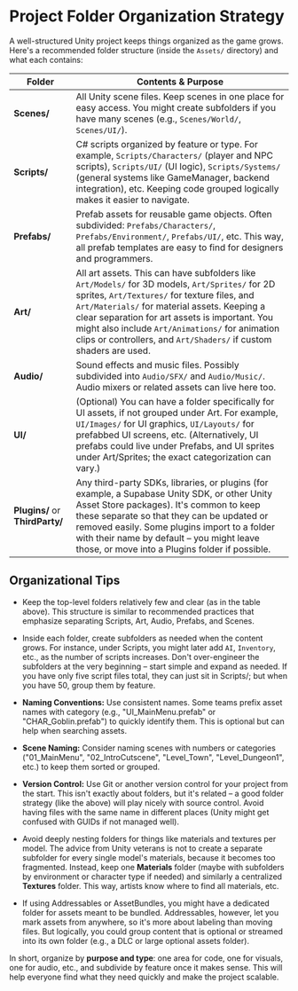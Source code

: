 # Project Folder Organization Strategy

A well-structured Unity project keeps things organized as the game grows. Here's a recommended folder structure (inside the `Assets/` directory) and what each contains:

| **Folder**       | **Contents & Purpose**                                                                                                                                          |
| ---------------- | -------------------------------------------------------------------------------------------------------------------------------------------------------------- |
| **Scenes/**      | All Unity scene files. Keep scenes in one place for easy access. You might create subfolders if you have many scenes (e.g., `Scenes/World/`, `Scenes/UI/`).      |
| **Scripts/**     | C# scripts organized by feature or type. For example, `Scripts/Characters/` (player and NPC scripts), `Scripts/UI/` (UI logic), `Scripts/Systems/` (general systems like GameManager, backend integration), etc. Keeping code grouped logically makes it easier to navigate. |
| **Prefabs/**     | Prefab assets for reusable game objects. Often subdivided: `Prefabs/Characters/`, `Prefabs/Environment/`, `Prefabs/UI/`, etc. This way, all prefab templates are easy to find for designers and programmers. |
| **Art/**         | All art assets. This can have subfolders like `Art/Models/` for 3D models, `Art/Sprites/` for 2D sprites, `Art/Textures/` for texture files, and `Art/Materials/` for material assets. Keeping a clear separation for art assets is important. You might also include `Art/Animations/` for animation clips or controllers, and `Art/Shaders/` if custom shaders are used. |
| **Audio/**       | Sound effects and music files. Possibly subdivided into `Audio/SFX/` and `Audio/Music/`. Audio mixers or related assets can live here too. |
| **UI/**          | (Optional) You can have a folder specifically for UI assets, if not grouped under Art. For example, `UI/Images/` for UI graphics, `UI/Layouts/` for prefabbed UI screens, etc. (Alternatively, UI prefabs could live under Prefabs, and UI sprites under Art/Sprites; the exact categorization can vary.) |
| **Plugins/** or **ThirdParty/** | Any third-party SDKs, libraries, or plugins (for example, a Supabase Unity SDK, or other Unity Asset Store packages). It's common to keep these separate so that they can be updated or removed easily. Some plugins import to a folder with their name by default – you might leave those, or move into a Plugins folder if possible. |

## Organizational Tips

- Keep the top-level folders relatively few and clear (as in the table above). This structure is similar to recommended practices that emphasize separating Scripts, Art, Audio, Prefabs, and Scenes.

- Inside each folder, create subfolders as needed when the content grows. For instance, under Scripts, you might later add `AI`, `Inventory`, etc., as the number of scripts increases. Don't over-engineer the subfolders at the very beginning – start simple and expand as needed. If you have only five script files total, they can just sit in Scripts/; but when you have 50, group them by feature.

- **Naming Conventions:** Use consistent names. Some teams prefix asset names with category (e.g., "UI_MainMenu.prefab" or "CHAR_Goblin.prefab") to quickly identify them. This is optional but can help when searching assets.

- **Scene Naming:** Consider naming scenes with numbers or categories ("01_MainMenu", "02_IntroCutscene", "Level_Town", "Level_Dungeon1", etc.) to keep them sorted or grouped.

- **Version Control:** Use Git or another version control for your project from the start. This isn't exactly about folders, but it's related – a good folder strategy (like the above) will play nicely with source control. Avoid having files with the same name in different places (Unity might get confused with GUIDs if not managed well).

- Avoid deeply nesting folders for things like materials and textures per model. The advice from Unity veterans is not to create a separate subfolder for every single model's materials, because it becomes too fragmented. Instead, keep one **Materials** folder (maybe with subfolders by environment or character type if needed) and similarly a centralized **Textures** folder. This way, artists know where to find all materials, etc.

- If using Addressables or AssetBundles, you might have a dedicated folder for assets meant to be bundled. Addressables, however, let you mark assets from anywhere, so it's more about labeling than moving files. But logically, you could group content that is optional or streamed into its own folder (e.g., a DLC or large optional assets folder).

In short, organize by **purpose and type**: one area for code, one for visuals, one for audio, etc., and subdivide by feature once it makes sense. This will help everyone find what they need quickly and make the project scalable.
